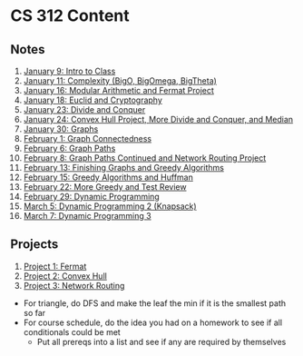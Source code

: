 # CS 312 Content

## Notes
1. [January 9: Intro to Class](Notes/Jan9.md)
2. [January 11: Complexity (BigO, BigOmega, BigTheta)](Notes/Jan11.md)
3. [January 16: Modular Arithmetic and Fermat Project](Notes/Jan16.md)
4. [January 18: Euclid and Cryptography](Notes/Jan18.md)
5. [January 23: Divide and Conquer](Notes/Jan23.md)
6. [January 24: Convex Hull Project, More Divide and Conquer, and Median](Notes/Jan25.md)
7. [January 30: Graphs](Notes/Jan30.md)
8. [February 1: Graph Connectedness](Notes/Feb1.md)
9. [February 6: Graph Paths](Notes/Feb6.md)
10. [February 8: Graph Paths Continued and Network Routing Project](Notes/Feb8.md) 
11. [February 13: Finishing Graphs and Greedy Algorithms](Notes/Feb13.md)
12. [February 15: Greedy Algorithms and Huffman](Notes/Feb15.md)
13. [February 22: More Greedy and Test Review](Notes/Feb22)
14. [February 29: Dynamic Programming](Notes/Feb29.md)
15. [March 5: Dynamic Programming 2 (Knapsack)](Notes/Mar5.md)
16. [March 7: Dynamic Programming 3](Notes/Mar7.md)

## Projects
1. [Project 1: Fermat](Projects/Fermat)
2. [Project 2: Convex Hull](Projects/ConvexHull)
3. [Project 3: Network Routing](Projects/NetworkRouting)

- For triangle, do DFS and make the leaf the min if it is the smallest path so far
- For course schedule, do the idea you had on a homework to see if all conditionals could be met
    - Put all prereqs into a list and see if any are required by themselves
